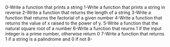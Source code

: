 0-Write a function that prints a string
1-Write a function that prints a string in reverse
2-Write a function that returns the length of a string
3-Write a function that returns the factorial of a given number
4-Write a function that returns the value of x raised to the power of y.
5-Write a function that the natural square root of a number
6-Write a function that reurns 1 if the input integer is a prime number, otherwise return 0
7-Write a function that returns 1 if a string is a palindrome and 0 if not
8-

